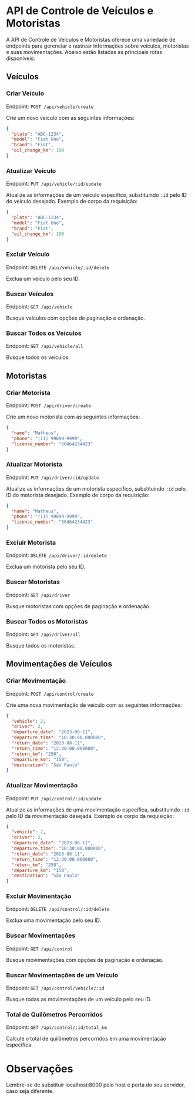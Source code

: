 # API de Controle de Veículos e Motoristas

A API de Controle de Veículos e Motoristas oferece uma variedade de endpoints para gerenciar e rastrear informações sobre veículos, motoristas e suas movimentações. Abaixo estão listadas as principais rotas disponíveis:

## Veículos

### Criar Veículo

Endpoint: `POST /api/vehicle/create`

Crie um novo veículo com as seguintes informações:

```json
{
  "plate": "ABC-1234",
  "model": "Fiat Uno",
  "brand": "Fiat",
  "oil_change_km": 100
}
```

### Atualizar Veículo

Endpoint: `PUT /api/vehicle/:id/update`

Atualize as informações de um veículo específico, substituindo `:id` pelo ID do veículo desejado. Exemplo de corpo da requisição:

```json
{
  "plate": "ABC-1234",
  "model": "Fiat Uno",
  "brand": "Fiat",
  "oil_change_km": 100
}
```

### Excluir Veículo

Endpoint: `DELETE /api/vehicle/:id/delete`

Exclua um veículo pelo seu ID.

### Buscar Veículos

Endpoint: `GET /api/vehicle`

Busque veículos com opções de paginação e ordenação.

### Buscar Todos os Veículos

Endpoint: `GET /api/vehicle/all`

Busque todos os veículos.

## Motoristas

### Criar Motorista

Endpoint: `POST /api/driver/create`

Crie um novo motorista com as seguintes informações:

```json
{
  "name": "Matheus",
  "phone": "(11) 99899-9999",
  "license_number": "56464234423"
}
```

### Atualizar Motorista

Endpoint: `PUT /api/driver/:id/update`

Atualize as informações de um motorista específico, substituindo `:id` pelo ID do motorista desejado. Exemplo de corpo da requisição:

```json
{
  "name": "Matheus",
  "phone": "(11) 99899-9999",
  "license_number": "56464234423"
}
```

### Excluir Motorista

Endpoint: `DELETE /api/driver/:id/delete`

Exclua um motorista pelo seu ID.

### Buscar Motoristas

Endpoint: `GET /api/driver`

Busque motoristas com opções de paginação e ordenação.

### Buscar Todos os Motoristas

Endpoint: `GET /api/driver/all`

Busque todos os motoristas.

## Movimentações de Veículos

### Criar Movimentação

Endpoint: `POST /api/control/create`

Crie uma nova movimentação de veículo com as seguintes informações:

```json
{
  "vehicle": 2,
  "driver": 2,
  "departure_date": "2023-08-11",
  "departure_time": "10:30:00.000000",
  "return_date": "2023-08-11",
  "return_time": "12:30:00.000000",
  "return_km": "250",
  "departure_km": "150",
  "destination": "São Paulo"
}
```

### Atualizar Movimentação

Endpoint: `PUT /api/control/:id/update`

Atualize as informações de uma movimentação específica, substituindo `:id` pelo ID da movimentação desejada. Exemplo de corpo da requisição:

```json
{
  "vehicle": 2,
  "driver": 2,
  "departure_date": "2023-08-11",
  "departure_time": "10:30:00.000000",
  "return_date": "2023-08-11",
  "return_time": "12:30:00.000000",
  "return_km": "250",
  "departure_km": "150",
  "destination": "São Paulo"
}
```

### Excluir Movimentação

Endpoint: `DELETE /api/control/:id/delete`

Exclua uma movimentação pelo seu ID.

### Buscar Movimentações

Endpoint: `GET /api/control`

Busque movimentações com opções de paginação e ordenação.

### Buscar Movimentações de um Veículo

Endpoint: `GET /api/control/vehicle/:id`

Busque todas as movimentações de um veículo pelo seu ID.

### Total de Quilômetros Percorridos

Endpoint: `GET /api/control/:id/total_km`

Calcule o total de quilômetros percorridos em uma movimentação específica.

# Observações
Lembre-se de substituir localhost:8000 pelo host e porta do seu servidor, caso seja diferente.
